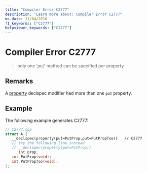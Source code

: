 ```yaml
---
title: "Compiler Error C2777"
description: "Learn more about: Compiler Error C2777"
ms.date: 11/04/2016
f1_keywords: ["C2777"]
helpviewer_keywords: ["C2777"]
---
```

# Compiler Error C2777

> only one 'put' method can be specified per property

## Remarks

A [property](../../cpp/property-cpp.md) declspec modifier had more than one `put` property.

## Example

The following example generates C2777:

```cpp
// C2777.cpp
struct A {
   __declspec(property(put=PutProp,put=PutPropToo))   // C2777
   // try the following line instead
   // __declspec(property(put=PutProp))
      int prop;
   int PutProp(void);
   int PutPropToo(void);
};
```
